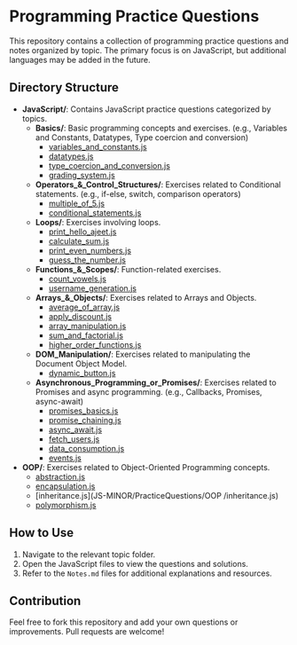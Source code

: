 # Programming Practice Questions

This repository contains a collection of programming practice questions and notes organized by topic. The primary focus is on JavaScript, but additional languages may be added in the future.

## Directory Structure

- **JavaScript/**: Contains JavaScript practice questions categorized by topics.
  - **Basics/**: Basic programming concepts and exercises. (e.g., Variables and Constants, Datatypes, Type coercion and conversion)
    - [variables_and_constants.js](JS-MINOR/PracticeQuestions/JavaScript/Basics/variables_and_constants.js)
    - [datatypes.js](JS-MINOR/PracticeQuestions/JavaScript/Basics/datatypes.js)
    - [type_coercion_and_conversion.js](JS-MINOR/PracticeQuestions/JavaScript/Basics/type_coercion_and_conversion.js)
    - [grading_system.js](JS-MINOR/PracticeQuestions/JavaScript/Basics/grading_system.js)
  - **Operators\_&_Control_Structures/**: Exercises related to Conditional statements. (e.g., if-else, switch, comparison operators)
    - [multiple_of_5.js](JS-MINOR/PracticeQuestions/JavaScript/Operators_&_Control_Structures/multiple_of_5.js)
    - [conditional_statements.js](JS-MINOR/PracticeQuestions/JavaScript/Operators_&_Control_Structures/conditional_statements.js)
  - **Loops/**: Exercises involving loops.
    - [print_hello_ajeet.js](JS-MINOR/PracticeQuestions/JavaScript/Loops/print_hello_ajeet.js)
    - [calculate_sum.js](JS-MINOR/PracticeQuestions/JavaScript/Loops/calculate_sum.js)
    - [print_even_numbers.js](JS-MINOR/PracticeQuestions/JavaScript/Loops/print_even_numbers.js)
    - [guess_the_number.js](JS-MINOR/PracticeQuestions/JavaScript/Loops/guess_the_number.js)
  - **Functions\_&_Scopes/**: Function-related exercises.
    - [count_vowels.js](JS-MINOR/PracticeQuestions/JavaScript/Functions_&_Scopes/count_vowels.js)
    - [username_generation.js](JS-MINOR/PracticeQuestions/JavaScript/Functions_&_Scopes/username_generation.js)
  - **Arrays\_&_Objects/**: Exercises related to Arrays and Objects.
    - [average_of_array.js](JS-MINOR/PracticeQuestions/JavaScript/Arrays_&_Objects/average_of_array.js)
    - [apply_discount.js](JS-MINOR/PracticeQuestions/JavaScript/Arrays_&_Objects/apply_discount.js)
    - [array_manipulation.js](JS-MINOR/PracticeQuestions/JavaScript/Arrays_&_Objects/array_manipulation.js)
    - [sum_and_factorial.js](JS-MINOR/PracticeQuestions/JavaScript/Arrays_&_Objects/sum_and_factorial.js)
    - [higher_order_functions.js](JS-MINOR/PracticeQuestions/JavaScript/Arrays_&_Objects/higher_order_functions.js)
  - **DOM_Manipulation/**: Exercises related to manipulating the Document Object Model.
    - [dynamic_button.js](JS-MINOR/PracticeQuestions/JavaScript/DOM_Manipulation/dynamic_button.js)
  - **Asynchronous_Programming_or_Promises/**: Exercises related to Promises and async programming. (e.g., Callbacks, Promises, async-await)
    - [promises_basics.js](JS-MINOR/PracticeQuestions/JavaScript/Asynchronous_Programming_or_Promises/promises_basics.js)
    - [promise_chaining.js](JS-MINOR/PracticeQuestions/JavaScript/Asynchronous_Programming_or_Promises/promise_chaining.js)
    - [async_await.js](JS-MINOR/PracticeQuestions/JavaScript/Asynchronous_Programming_or_Promises/async_await.js)
    - [fetch_users.js](JS-MINOR/PracticeQuestions/JavaScript/Asynchronous_Programming_or_Promises/fetch_users.js)
    - [data_consumption.js](JS-MINOR/PracticeQuestions/JavaScript/Asynchronous_Programming_or_Promises/data_consumption.js)
    - [events.js](JS-MINOR/PracticeQuestions/JavaScript/Asynchronous_Programming_or_Promises/events.js)
- **OOP/**: Exercises related to Object-Oriented Programming concepts.
  - [abstraction.js](JS-MINOR/PracticeQuestions/OOP/abstraction.js)
  - [encapsulation.js](JS-MINOR/PracticeQuestions/OOP/encapsulation.js)
  - [inheritance.js](JS-MINOR/PracticeQuestions/OOP /inheritance.js)
  - [polymorphism.js](JS-MINOR/PracticeQuestions/OOP/polymorphism.js)

## How to Use

1. Navigate to the relevant topic folder.
2. Open the JavaScript files to view the questions and solutions.
3. Refer to the `Notes.md` files for additional explanations and resources.

## Contribution

Feel free to fork this repository and add your own questions or improvements. Pull requests are welcome!